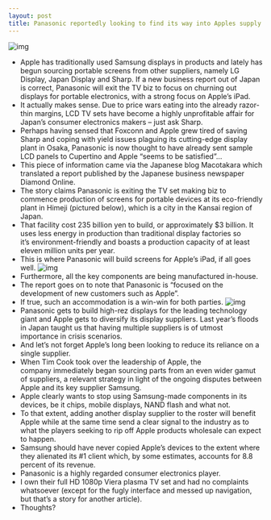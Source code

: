 ```yaml
---
layout: post
title: Panasonic reportedly looking to find its way into Apples supply chain for the iPad
---
```

![img](http://media.idownloadblog.com/wp-content/uploads/2012/03/Retina-Display-iPad-3.png)
* Apple has traditionally used Samsung displays in products and lately has begun sourcing portable screens from other suppliers, namely LG Display, Japan Display and Sharp. If a new business report out of Japan is correct, Panasonic will exit the TV biz to focus on churning out displays for portable electronics, with a strong focus on Apple’s iPad.
* It actually makes sense. Due to price wars eating into the already razor-thin margins, LCD TV sets have become a highly unprofitable affair for Japan’s consumer electronics makers – just ask Sharp.
* Perhaps having sensed that Foxconn and Apple grew tired of saving Sharp and coping with yield issues plaguing its cutting-edge display plant in Osaka, Panasonic is now thought to have already sent sample LCD panels to Cupertino and Apple “seems to be satisfied”…
* This piece of information came via the Japanese blog Macotakara which translated a report published by the Japanese business newspaper Diamond Online.
* The story claims Panasonic is exiting the TV set making biz to commence production of screens for portable devices at its eco-friendly plant in Himeji (pictured below), which is a city in the Kansai region of Japan.
* That facility cost 235 billion yen to build, or approximately $3 billion. It uses less energy in production than traditional display factories so it’s environment-friendly and boasts a production capacity of at least eleven million units per year.
* This is where Panasonic will build screens for Apple’s iPad, if all goes well.
![img](http://media.idownloadblog.com/wp-content/uploads/2012/10/Panasonic-eco-factory-in-Himeji.jpg)
* Furthermore, all the key components are being manufactured in-house.
* The report goes on to note that Panasonic is “focused on the development of new customers such as Apple”.
* If true, such an accommodation is a win-win for both parties.
![img](http://media.idownloadblog.com/wp-content/uploads/2012/09/iPhone-5-black-left-angled-display-001.jpg)
* Panasonic gets to build high-rez displays for the leading technology giant and Apple gets to diversify its display suppliers. Last year’s floods in Japan taught us that having multiple suppliers is of utmost importance in crisis scenarios.
* And let’s not forget Apple’s long been looking to reduce its reliance on a single supplier.
* When Tim Cook took over the leadership of Apple, the company immediately began sourcing parts from an even wider gamut of suppliers, a relevant strategy in light of the ongoing disputes between Apple and its key supplier Samsung.
* Apple clearly wants to stop using Samsung-made components in its devices, be it chips, mobile displays, NAND flash and what not.
* To that extent, adding another display supplier to the roster will benefit Apple while at the same time send a clear signal to the industry as to what the players seeking to rip off Apple products wholesale can expect to happen.
* Samsung should have never copied Apple’s devices to the extent where they alienated its #1 client which, by some estimates, accounts for 8.8 percent of its revenue.
* Panasonic is a highly regarded consumer electronics player.
* I own their full HD 1080p Viera plasma TV set and had no complaints whatsoever (except for the fugly interface and messed up navigation, but that’s a story for another article).
* Thoughts?

